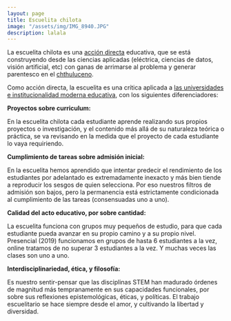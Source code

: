 ```yaml
---
layout: page
title: Escuelita chilota
image: "/assets/img/IMG_8940.JPG"
description: lalala
---
```

La escuelita chilota es una [acción directa](https://www.lahaine.org/global/herramienta/accion_directa.htm) educativa, que se está construyendo desde las ciencias aplicadas (eléctrica, ciencias de datos, visión artificial, etc) con ganas de arrimarse al problema y generar parentesco en el [chthuluceno](https://wiki.p2pfoundation.net/Chthulucene).

Como acción directa, la escuelita es una crítica aplicada a [las universidades e institucionalidad moderna educativa](https://www.cepchile.cl/cep/site/docs/20160304/20160304101449/rev139_jjbrunner.pdf), con los siguientes diferenciadores:

**Proyectos sobre curriculum:**

En la escuelita chilota cada estudiante aprende realizando sus propios proyectos o investigación, y el contenido más allá de su naturaleza teórica o práctica, se va revisando en la medida que el proyecto de cada estudiante lo vaya requiriendo.

**Cumplimiento de tareas sobre admisión inicial:**

En la escuelita hemos aprendido que intentar predecir el rendimiento de los estudiantes por adelantado es extremadamente inexacto y más bien tiende a reproducir los sesgos de quien selecciona. Por eso nuestros filtros de admisión son bajos, pero la permanencia está estrictamente condicionada al cumplimiento de las tareas (consensuadas uno a uno).

**Calidad del acto educativo, por sobre cantidad:**

La escuelita funciona con grupos muy pequeños de estudio, para que cada estudiante pueda avanzar en su propio camino y a su propio nivel. Presencial (2019) funcionamos en grupos de hasta 6 estudiantes a la vez, online tratamos de no superar 3 estudiantes a la vez. Y muchas veces las clases son uno a uno.

**Interdisciplinariedad, ética, y filosofía:**

Es nuestro sentir-pensar que las disciplinas STEM han madurado órdenes de magnitud más tempranamente en sus capacidades funcionales, por sobre sus reflexiones epistemológicas, éticas, y políticas. El trabajo escuelitario se hace siempre desde el amor, y cultivando la libertad y diversidad.
